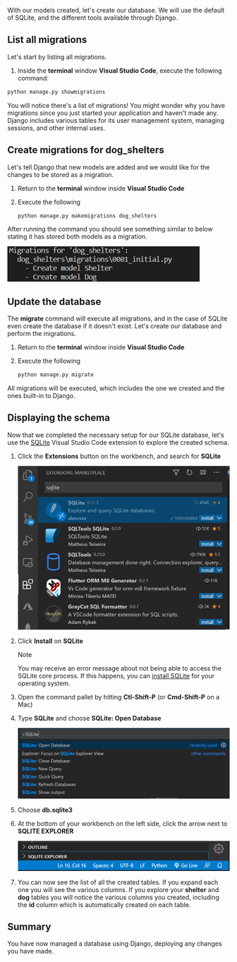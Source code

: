 With our models created, let's create our database. We will use the default of SQLite, and the different tools available through Django.

## List all migrations

Let's start by listing all migrations.

1. Inside the **terminal** window **Visual Studio Code**, execute the following command:

```bash
python manage.py showmigrations
```

You will notice there's a list of migrations! You might wonder why you have migrations since you just started your application and haven't made any. Django includes various tables for its user management system, managing sessions, and other internal uses.

## Create migrations for dog_shelters

Let's tell Django that new models are added and we would like for the changes to be stored as a migration.

1. Return to the **terminal** window inside **Visual Studio Code**
1. Execute the following

    ```bash
    python manage.py makemigrations dog_shelters
    ```

After running the command you should see something similar to below stating it has stored both models as a migration.

![Database Migration](../Module2/Module2_Images/Module2_ModelMigration.PNG)

## Update the database

The **migrate** command will execute all migrations, and in the case of SQLite even create the database if it doesn't exist. Let's create our database and perform the migrations.

1. Return to the **terminal** window inside **Visual Studio Code**
1. Execute the following

    ```bash
    python manage.py migrate
    ```

All migrations will be executed, which includes the one we created and the ones built-in to Django.

## Displaying the schema

Now that we completed the necessary setup for our SQLite database, let's use the [SQLite](https://marketplace.visualstudio.com/items?itemName=alexcvzz.vscode-sqlite) Visual Studio Code extension to explore the created schema.

1. Click the **Extensions** button on the workbench, and search for **SQLite**

    ![Extensions pane with SQLite](Module2_Images/install-sqlite-extension.png)

1. Click **Install** on **SQLite**

    > [!NOTE] 
    > You may receive an error message about not being able to access the SQLite core process. If this happens, you can [install SQLite](https://www.sqlite.org/download.html) for your operating system.

1. Open the command pallet by hitting **Ctl-Shift-P** (or **Cmd-Shift-P** on a Mac)
1. Type **SQLite** and choose **SQLite: Open Database**

    ![SQLite command pallet](Module2_Images/sqlite-command.png)

1. Choose **db.sqlite3**
1. At the bottom of your workbench on the left side, click the arrow next to **SQLITE EXPLORER**

    ![SQLite explorer](Module2_Images/sqlite-explorer.png)

1. You can now see the list of all the created tables. If you expand each one you will see the various columns. If you explore your **shelter** and **dog** tables you will notice the various columns you created, including the **id** column which is automatically created on each table.

## Summary

You have now managed a database using Django, deploying any changes you have made.
